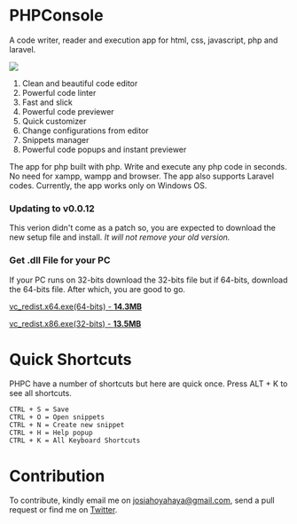 # PHPConsole
A code writer, reader and execution app for html, css, javascript, php and laravel.

<img src="https://github.com/coderatio/phpconsole/blob/master/docs/gif.gif"/>

<ol>
  <li>Clean and beautiful code editor</li>
  <li>Powerful code linter</li>
  <li>Fast and slick</li>
  <li>Powerful code previewer</li>
  <li>Quick customizer</li>
  <li>Change configurations from editor</li>
  <li>Snippets manager</li>
  <li>Powerful code popups and instant previewer</li>
</ol>

The app for php built with php. Write and execute any php code in seconds. No need for xampp, wampp and browser. The app also supports Laravel codes. Currently, the app works only on Windows OS.

### Updating to v0.0.12
This verion didn't come as a patch so, you are expected to download the new setup file and install. _It will not remove your old version._

### Get .dll File for your PC
If your PC runs on 32-bits download the 32-bits file but if 64-bits, download the 64-bits file. After which, you are good to go.

<p><a href="https://download.microsoft.com/download/0/6/4/064F84EA-D1DB-4EAA-9A5C-CC2F0FF6A638/vc_redist.x64.exe">vc_redist.x64.exe(64-bits) - <b>14.3MB</b></a></p>
<p><a href="https://download.microsoft.com/download/0/6/4/064F84EA-D1DB-4EAA-9A5C-CC2F0FF6A638/vc_redist.x86.exe">vc_redist.x86.exe(32-bits) - <b>13.5MB</b></a></p>

# Quick Shortcuts
PHPC have a number of shortcuts but here are quick once. Press ALT + K to see all shortcuts.
```
CTRL + S = Save
CTRL + O = Open snippets
CTRL + N = Create new snippet
CTRL + H = Help popup
CTRL + K = All Keyboard Shortcuts
```

# Contribution
To contribute, kindly email me on <a href="http://mailto:josiahoyahaya@gmail.com"><josiahoyahaya@gmail.com></a>, send a pull request or find me on <a href="https://twitter.com/josiahoyahaya">Twitter</a>.

